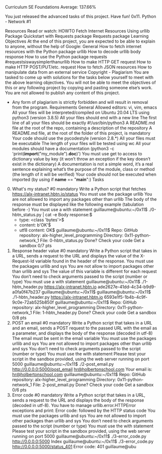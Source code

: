 

















Curriculum
SE Foundations 
Average: 137.66% 
 
 
You just released the advanced tasks of this project. Have fun! 
0x11. Python - Network #1 


Resources
Read or watch:
HOWTO Fetch Internet Resources Using urllib Package 
Quickstart with Requests package 
Requests package 
Learning Objectives
At the end of this project, you are expected to be able to explain to anyone, without the help of Google:
General
How to fetch internet resources with the Python package urllib
How to decode urllib body response
How to use the Python package requests #requestsiswaysimplerthanurllib
How to make HTTP GET request 
How to make HTTP POST/PUT/etc. request
How to fetch JSON resources
How to manipulate data from an external service
Copyright - Plagiarism
You are tasked to come up with solutions for the tasks below yourself to meet with the above learning objectives.
You will not be able to meet the objectives of this or any following project by copying and pasting someone else’s work. 
You are not allowed to publish any content of this project.
- Any form of plagiarism is strictly forbidden and will result in removal from the program.
Requirements
General
Allowed editors: vi, vim, emacs
All your files will be interpreted/compiled on Ubuntu 20.04 LTS using python3 (version 3.8.5)
All your files should end with a new line
The first line of all your files should be exactly #!/usr/bin/python3
A README.md file at the root of the repo, containing a description of the repository
A README.md file, at the root of the folder of this project, is mandatory
Your code should use the pycodestyle (version 2.8.*)
All your files must be executable
The length of your files will be tested using wc
All your modules should have a documentation (python3 -c 'print(__import__("my_module").__doc__)')
You must use get to access to dictionary value by key (it won’t throw an exception if the key doesn’t exist in the dictionary)
A documentation is not a simple word, it’s a real sentence explaining what’s the purpose of the module, class or method (the length of it will be verified)
Your code should not be executed when imported (by using if __name__ == "__main__":)
Tasks
0. What's my status? #0 
mandatory 
Write a Python script that fetches https://alx-intranet.hbtn.io/status
You must use the package urllib
You are not allowed to import any packages other than urllib
The body of the response must be displayed like the following example (tabulation before -)
You must use a with statement
guillaume@ubuntu:~/0x11$ ./0-hbtn_status.py | cat -e
Body response:$
    - type: <class 'bytes'>$
    - content: b'OK'$
    - utf8 content: OK$
guillaume@ubuntu:~/0x11$ 
Repo:
GitHub repository: alx-higher_level_programming
Directory: 0x11-python-network_1
File: 0-hbtn_status.py
 Done? Check your code Get a sandbox 
0/7 pts 
1. Response header value #0 
mandatory 
Write a Python script that takes in a URL, sends a request to the URL and displays the value of the X-Request-Id variable found in the header of the response.
You must use the packages urllib and sys
You are not allow to import packages other than urllib and sys
The value of this variable is different for each request
You don’t need to check arguments passed to the script (number or type)
You must use a with statement
guillaume@ubuntu:~/0x11$ ./1-hbtn_header.py https://alx-intranet.hbtn.io
ade2627e-41dd-4c34-b9d9-a0fa0f47b237
guillaume@ubuntu:~/0x11$ 
guillaume@ubuntu:~/0x11$ ./1-hbtn_header.py https://alx-intranet.hbtn.io
6593e1f5-1b4b-4c9f-9c0e-72ab525b850f
guillaume@ubuntu:~/0x11$ 
Repo:
GitHub repository: alx-higher_level_programming
Directory: 0x11-python-network_1
File: 1-hbtn_header.py
 Done? Check your code Get a sandbox 
0/8 pts 
2. POST an email #0 
mandatory 
Write a Python script that takes in a URL and an email, sends a POST request to the passed URL with the email as a parameter, and displays the body of the response (decoded in utf-8)
The email must be sent in the email variable
You must use the packages urllib and sys
You are not allowed to import packages other than urllib and sys
You don’t need to check arguments passed to the script (number or type)
You must use the with statement
Please test your script in the sandbox provided, using the web server running on port 5000
guillaume@ubuntu:~/0x11$ ./2-post_email.py http://0.0.0.0:5000/post_email hr@holbertonschool.com
Your email is: hr@holbertonschool.com
guillaume@ubuntu:~/0x11$ 
Repo:
GitHub repository: alx-higher_level_programming
Directory: 0x11-python-network_1
File: 2-post_email.py
 Done? Check your code Get a sandbox 
0/6 pts 
3. Error code #0 
mandatory 
Write a Python script that takes in a URL, sends a request to the URL and displays the body of the response (decoded in utf-8).
You have to manage urllib.error.HTTPError exceptions and print: Error code: followed by the HTTP status code
You must use the packages urllib and sys
You are not allowed to import other packages than urllib and sys
You don’t need to check arguments passed to the script (number or type)
You must use the with statement
Please test your script in the sandbox provided, using the web server running on port 5000
guillaume@ubuntu:~/0x11$ ./3-error_code.py http://0.0.0.0:5000
Index
guillaume@ubuntu:~/0x11$ ./3-error_code.py http://0.0.0.0:5000/status_401
Error code: 401
guillaume@ubu

